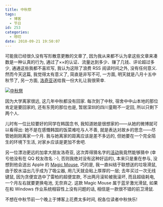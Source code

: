 ```yaml
---
title: 中秋祭
tags:
  - 博客
  - 节日
id: 253
categories:
  - 唠叨
date: 2010-09-21 19:50:07
---
```


可能我已经很久没有写形散意更散的文章了, 因为我从来都不认为拿这些文章来凑数是一种认真的行为, 通过了××的认证、流量达到多少、赚了几钱、评论超过多少, 通通这些我都不喜欢写, 我认为这除了浪费 RSS 阅读时间之外, 没有任何意义. 然而今天这篇, 我觉得太有意义了, 简直是非写不可, 一方面, 明天就是八月十五中秋节了, 另一方面, [洛奇亚](http://www.rockia.net/)送给我一份大礼让我很荣幸.

[![中秋祭](//img.beamnote.com/2010/mid-autumn-festival.png)](//img.beamnote.com/2010/mid-autumn-festival.png)<!-- more -->

因为大学离家很远, 这几年中秋都没有回家. 每次到了中秋, 宿舍中中山本地的那位肯定是要回家的, 还有东莞的那位也是, 暂居深圳的四川童鞋不一定回, 所以只剩下两个人.

儿时有一位比较要好的同学在韩国念书, 我知道她是很想家的——从她的微博就可以看得出: 她不是在感慨韩国的饭菜难吃与人不善, 就是表达对故乡的思念——尽管她刚刚离家一个月. 我与她离家的距离应该是差不多远的, 但她要在一个完全陌生的环境下生活, 对家乡应该是更加不舍吧.

另一位漂泊更远的加拿大朋友洛奇亚, 这次弄得猜名字的[活动](http://www.rockia.net/2010/09/first-blog-activity-with-prize)我竟然能够猜中 (幸亏他没有在 QQ 校友改名 :-), 否则我绝对没有这种好运的), 本来只是重在参与, 没想到他会送出 Apple 的 [Magic Mouse](http://www.apple.com.cn/store/hw_accessories_MB829/index.html), 巧的是, 我一直纠结于联想送的垃圾滑鼠, 由于胶水溢出几乎成为了吸尘器, 用几天就会粘上厚厚的一层; 去年买过一次无线键鼠, 因为贪便宜选中了雷柏的超便宜款, 不出两月滚轮被我滚坏, 而且超级耗电, 一个月左右就要更换电池, 无奈弃之. 这款 Magic Mouse 属于蓝牙激光滑鼠, 如果在和 Windows 作业系统相容性上没有问题的话, 相信是一款很不错的前卫滑鼠.

不想在中秋节前一个晚上于博客上花费太多时间, 祝各位读者中秋快乐\!
